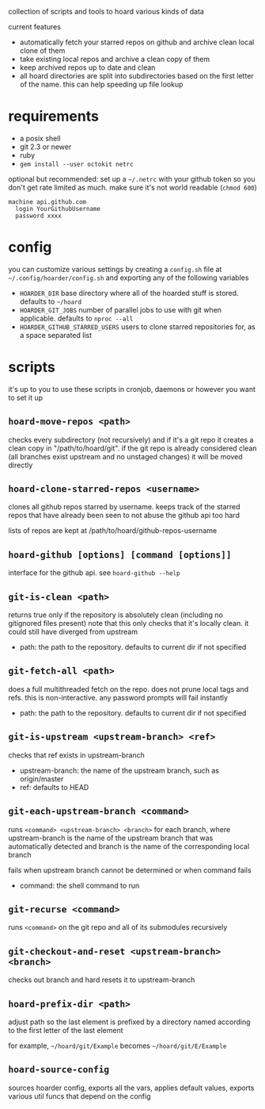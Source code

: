 collection of scripts and tools to hoard various kinds of data

current features

* automatically fetch your starred repos on github and archive clean local clone of them
* take existing local repos and archive a clean copy of them
* keep archived repos up to date and clean
* all hoard directories are split into subdirectories based on the first letter of the name.
  this can help speeding up file lookup

# requirements

* a posix shell
* git 2.3 or newer
* ruby
* `gem install --user octokit netrc`

optional but recommended: set up a `~/.netrc` with your github token so you don't get rate limited
as much. make sure it's not world readable (`chmod 600`)

```
machine api.github.com
  login YourGithubUsername
  password xxxx
```

# config

you can customize various settings by creating a `config.sh` file at `~/.config/hoarder/config.sh`
and exporting any of the following variables

* `HOARDER_DIR` base directory where all of the hoarded stuff is stored. defaults to `~/hoard`
* `HOARDER_GIT_JOBS` number of parallel jobs to use with git when applicable.
  defaults to `nproc --all`
* `HOARDER_GITHUB_STARRED_USERS` users to clone starred repositories for, as a space separated list

# scripts

it's up to you to use these scripts in cronjob, daemons or however you want to set it up

## `hoard-move-repos <path>`
checks every subdirectory (not recursively) and if it's a git repo it creates a clean copy in
"/path/to/hoard/git". if the git repo is already considered clean (all branches exist upstream and
no unstaged changes) it will be moved directly

## `hoard-clone-starred-repos <username>`
clones all github repos starred by username. keeps track of the starred repos that have already been
seen to not abuse the github api too hard

lists of repos are kept at /path/to/hoard/github-repos-username

## `hoard-github [options] [command [options]]`
interface for the github api. see `hoard-github --help`

## `git-is-clean <path>`
returns true only if the repository is absolutely clean (including no gitignored files present)
note that this only checks that it's locally clean. it could still have diverged from upstream

* path: the path to the repository. defaults to current dir if not specified

## `git-fetch-all <path>`
does a full multithreaded fetch on the repo. does not prune local tags and refs.
this is non-interactive. any password prompts will fail instantly

* path: the path to the repository. defaults to current dir if not specified

## `git-is-upstream <upstream-branch> <ref>`
checks that ref exists in upstream-branch

* upstream-branch: the name of the upstream branch, such as origin/master
* ref: defaults to HEAD

## `git-each-upstream-branch <command>`
runs `<command> <upstream-branch> <branch>` for each branch, where upstream-branch is the name of
the upstream branch that was automatically detected and branch is the name of the corresponding
local branch

fails when upstream branch cannot be determined or when command fails

* command: the shell command to run

## `git-recurse <command>`
runs `<command>` on the git repo and all of its submodules recursively

## `git-checkout-and-reset <upstream-branch> <branch>`
checks out branch and hard resets it to upstream-branch

## `hoard-prefix-dir <path>`
adjust path so the last element is prefixed by a directory named according to the first
letter of the last element

for example, `~/hoard/git/Example` becomes `~/hoard/git/E/Example`

## `hoard-source-config`
sources hoarder config, exports all the vars, applies default values, exports various util funcs
that depend on the config
